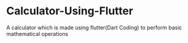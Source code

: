 # Calculator-Using-Flutter
A calculator which is made using flutter(Dart Coding) to perform basic mathematical operations 
